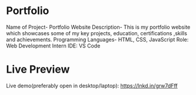# Portfolio
Name of Project- Portfolio Website 
Description- This is my portfolio website which showcases some of my key projects, education, certifications ,skills and achievements.
Programming Languages- HTML, CSS, JavaScript
Role: Web Development Intern
IDE: VS Code
# Live Preview
Live demo(preferably open in desktop/laptop): https://lnkd.in/grw7dFff
